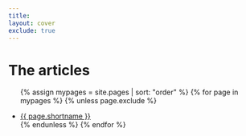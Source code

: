 ```yaml
---
title:
layout: cover
exclude: true
---
```


# The articles

<ul>

  {% assign mypages = site.pages | sort: "order" %}
  {% for page in mypages %}
  {% unless page.exclude %}
  <li class="intro">
  <a href="{{ page.url | absolute_url }}">{{ page.shortname }}</a>
  </li>
  {% endunless %}
 {% endfor %}
</ul>
